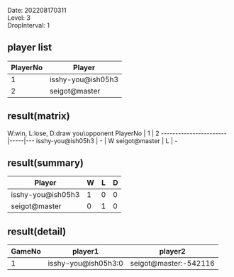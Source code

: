 Date: 202208170311  
Level: 3  
DropInterval: 1  
## player list
PlayerNo  |  Player
----------|-------------------
1         |  isshy-you@ish05h3
2         |  seigot@master
## result(matrix)
W:win, L:lose, D:draw
you\opponent PlayerNo  |  1  |  2
-----------------------|-----|---
isshy-you@ish05h3      |  -  |  W
seigot@master          |  L  |  -
## result(summary)
Player             |  W  |  L  |  D
-------------------|-----|-----|---
isshy-you@ish05h3  |  1  |  0  |  0
seigot@master      |  0  |  1  |  0
## result(detail)
GameNo  |  player1              |  player2
--------|-----------------------|-----------------------
1       |  isshy-you@ish05h3:0  |  seigot@master:-542116
